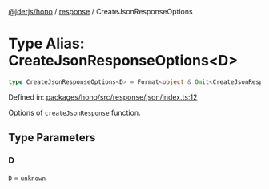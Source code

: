 [@jderjs/hono](../../README.md) / [response](../README.md) / CreateJsonResponseOptions

# Type Alias: CreateJsonResponseOptions\<D\>

```ts
type CreateJsonResponseOptions<D> = Format<object & Omit<CreateJsonResponseStructOptions<D>, "status">>;
```

Defined in: [packages/hono/src/response/json/index.ts:12](https://github.com/jder-std/hono/blob/872dc1d70f22f648234b4b8c3c6c018dd305b504/packages/hono/src/response/json/index.ts#L12)

Options of `createJsonResponse` function.

## Type Parameters

### D

`D` = `unknown`
